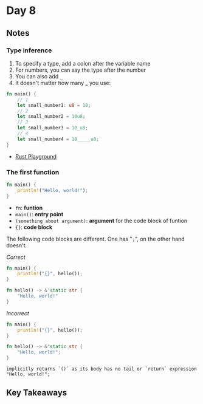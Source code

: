 # Day 8

## Notes

### Type inference

1. To specify a type, add a colon after the variable name
2. For numbers, you can say the type after the number
3. You can also add `_`
4. It doesn't matter how many _ you use:

```rust
fn main() {
    // 1
    let small_number1: u8 = 10;
    // 2
    let small_number2 = 10u8;
    // 3
    let small_number3 = 10_u8;
    // 4
    let small_number4 = 10_____u8;
}
```

- [Rust Playground](https://play.rust-lang.org/?version=stable&mode=debug&edition=2021&gist=f9a6306c4cf9142dd8f96820fb5c7ecd)

### The first function

```rust
fn main() {
    println!("Hello, world!");
}
```

- `fn`: **funtion**
- `main()`: **entry point**
- `(something about argument)`: **argument** for the code block of funtion
- `{}`: **code block**

The following code blocks are different. One has "`;`", on the other hand doesn't.

*Correct*

```rust
fn main() {
    println!("{}", hello());
}

fn hello() -> &'static str {
    "Hello, world!"
}
```

*Incorrect*

```rust
fn main() {
    println!("{}", hello());
}

fn hello() -> &'static str {
    "Hello, world!";
}
```

```text
implicitly returns `()` as its body has no tail or `return` expression "Hello, world!";
```
## Key Takeaways

